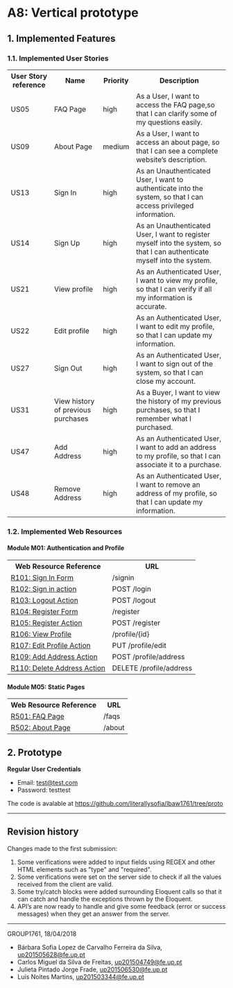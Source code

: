 # A8: Vertical prototype
 
## 1. Implemented Features
 
### 1.1. Implemented User Stories

<table>
    <tr>
     <th>User Story reference</th>
     <th>Name</th>
     <th>Priority</th>
     <th>Description</th>
    </tr>
    <tr>
    <td>US05</td>
    <td>FAQ Page</td>
    <td>high</td>
    <td>As a User, I want to access the FAQ page,so that I can clarify some of my questions easily.</td>
    </tr>
    <tr>
    <td>US09</td>
    <td>About Page</td>
    <td>medium</td>
    <td>As a User, I want to access an about page, so that I can see a complete website’s description.</td>
    </tr>
    <tr>
    <td>US13</td>
    <td>Sign In</td>
    <td>high</td>
    <td>As an Unauthenticated User, I want to authenticate into the system, so that I can access privileged information.</td>
    </tr>
    <tr>
    <td>US14</td>
    <td>Sign Up</td>
    <td>high</td>
    <td>As an Unauthenticated User, I want to register myself into the system, so that I can authenticate myself into the system.</td>
    </tr>
    <tr>
    <td>US21</td>
    <td>View profile</td>
    <td>high</td>
    <td>As an Authenticated User, I want to view my profile, so that I can verify if all my information is accurate.</td>
    </tr>
  <tr>
    <td>US22</td>
    <td>Edit profile</td>
    <td>high</td>
    <td>As an Authenticated User, I want to edit my profile, so that I can update my information.</td>
    </tr>
    <tr>
    <td>US27</td>
    <td>Sign Out</td>
    <td>high</td>
    <td>As an Authenticated User, I want to sign out of the system, so that I can close my account.</td>
    </tr>
    <tr>
    <td>US31</td>
    <td>View history of previous purchases</td>
    <td>high</td>
    <td>As a Buyer, I want to view the history of my previous purchases, so that I remember what I purchased.</td>
    </tr>
    <tr>
    <td>US47</td>
    <td>Add Address</td>
    <td>high</td>
    <td>As an Authenticated User, I want to add an address to my profile, so that I can associate it to a purchase.</td>
    </tr>
    <tr>
    <td>US48</td>
    <td>Remove Address</td>
    <td>high</td>
    <td>As an Authenticated User, I want to remove an address of my profile, so that I can update my information.</td>
    </tr>
</table>
 
### 1.2. Implemented Web Resources

 
#### Module M01: Authentication and Profile
 
<table>
  <tr>
    <th>Web Resource Reference</th>
    <th>URL</th>
  </tr>
  <tr>
    <td><a href="https://github.com/literallysofia/lbaw1761/blob/documentation/artifacts/a7/a7.md#r101---sign-in-form">R101: Sign In Form</a></td>
    <td>/signin</td>
  </tr>
  <tr>
    <td><a href="https://github.com/literallysofia/lbaw1761/blob/documentation/artifacts/a7/a7.md#r102---sign-in-action">R102: Sign in action</a></td>
    <td>POST /login</td>
  </tr>
  <tr>
    <td><a href="https://github.com/literallysofia/lbaw1761/blob/documentation/artifacts/a7/a7.md#r103---logout-action">R103: Logout Action</a></td>
    <td>POST /logout</td>
  </tr>
  <tr>
    <td><a href="https://github.com/literallysofia/lbaw1761/blob/documentation/artifacts/a7/a7.md#r104---register-form">R104: Register Form</a></td>
    <td>/register</td>
  </tr>
  <tr>
    <td><a href="https://github.com/literallysofia/lbaw1761/blob/documentation/artifacts/a7/a7.md#r105---register-action">R105: Register Action</a></td>
    <td>POST /register</td>
  </tr>
  <tr>
    <td><a href="https://github.com/literallysofia/lbaw1761/blob/documentation/artifacts/a7/a7.md#r106---view-profile">R106: View Profile</a></td>
    <td>/profile/{id}</td>
  </tr>
  <tr>
    <td><a href="https://github.com/literallysofia/lbaw1761/blob/documentation/artifacts/a7/a7.md#r107---edit-profile-action">R107: Edit Profile Action</a></td>
    <td>PUT /profile/edit</td>
  </tr>
  <tr>
    <td><a href="https://github.com/literallysofia/lbaw1761/blob/documentation/artifacts/a7/a7.md#r109---add-address-action">R109: Add Address Action</a></td>
    <td>POST /profile/address</td>
  </tr>
   <tr>
    <td><a href="https://github.com/literallysofia/lbaw1761/blob/documentation/artifacts/a7/a7.md#r110---delete-address-action">R110: Delete Address Action</a></td>
    <td>DELETE /profile/address</td>
  </tr>
</table>
 

 
#### Module M05: Static Pages

<table>
    <tr>
     <th>Web Resource Reference</th>
     <th>URL</th>
    </tr>
    <tr>
     <td><a href="https://github.com/literallysofia/lbaw1761/blob/documentation/artifacts/a7/a7.md#r501-faq-page">R501: FAQ Page</a></td>
     <td>/faqs</td>
    </tr>
     <tr>
     <td><a href="https://github.com/literallysofia/lbaw1761/blob/documentation/artifacts/a7/a7.md#r502-about-page">R502: About Page</a></td>
     <td>/about</td>
    </tr>
</table>
 
## 2. Prototype

**Regular User Credentials**

* Email: test@test.com
* Password: testtest


The code is avalable at https://github.com/literallysofia/lbaw1761/tree/proto


***
## Revision history
 
Changes made to the first submission:  
1. Some verifications were added to input fields using REGEX and other HTML elements such as "type" and "required".
2. Some verifications were set on the server side to check if all the values received from the client are valid.
3. Some try/catch blocks were added surrounding Eloquent calls so that it can catch and handle the exceptions thrown by the Eloquent.
4. API’s are now ready to handle and give some feedback (error or success messages) when they get an answer from the server.


***
GROUP1761, 18/04/2018
 
* Bárbara Sofia Lopez de Carvalho Ferreira da Silva, up201505628@fe.up.pt
* Carlos Miguel da Silva de Freitas, up201504749@fe.up.pt
* Julieta Pintado Jorge Frade, up201506530@fe.up.pt
* Luís Noites Martins, up201503344@fe.up.pt
